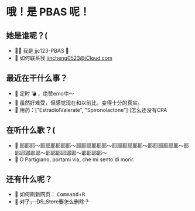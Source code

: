 # 哦！是 PBAS 呢！

## 她是谁呢？(

- ✋🏻 我是 jjc123-PBAS 🍥
- 📮 如何联系我 jincheng0523@iCloud.com

## 最近在干什么事？

- 💜 定时 💣 ，绝赞emo中～
- 💙 虽然好难受，但感觉现在和以前比，变得十分的真实。
- 💊 用药：["EstradiolValerate", "Spironolactone"] (怎么还没有CPA

## 在听什么歌？(

- 🎵 耶耶耶～耶耶耶耶耶耶～耶耶耶耶耶耶～耶耶耶耶耶耶～耶耶耶耶耶耶～耶耶耶耶耶耶～耶耶耶耶耶耶～耶耶耶耶～
- 🎵 O Partigiano, portami via, che mi sento di morir. 

## 还有什么呢？

- 🤗 如何刷新网页： <kbd>Command</kbd>+<kbd>R</kbd>
- 🤗 ~~对了，.DS_Store要怎么删除？~~


<!---
jjc123-PBAS/jjc123-PBAS is a ✨ special ✨ repository because its `README.md` (this file) appears on your GitHub profile.
You can click the Preview link to take a look at your changes.

OPartigiano, portaMiVia, OBellaCiao! BellaCiao! BellaCiao! CiaoCiao! 
--->

